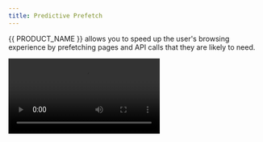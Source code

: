 ```yaml
---
title: Predictive Prefetch
---
```


{{ PRODUCT_NAME }} allows you to speed up the user's browsing experience by prefetching pages and API calls that they are likely to need.

<Video src="https://www.youtube.com/watch?v=lfhSDCNgzfs" />

## Traffic Shielding {/*traffic-shielding*/}

You might think that prefetching will put significant additional load on the infrastructure hosting your APIs. That's actually not the case! {{ PRODUCT_NAME }} only serves prefetch requests from the edge cache. It will never make a request to the origin if a prefetch request cannot be served from the edge cache, so your servers will never see an increased load.

## Configuring the Service Worker {/*service-worker*/}

To enable prefetching, your site's service worker needs to use the `{{ PACKAGE_NAME }}/prefetch` library's `Prefetcher` class. If your site doesn't currently have a service worker, one can easily be created using Google's [Workbox](https://developers.google.com/web/tools/workbox).

Here's an example service worker based on Workbox:

```js
import {skipWaiting, clientsClaim} from 'workbox-core';
import {precacheAndRoute} from 'workbox-precaching';
import {Prefetcher} from '{{ PACKAGE_NAME }}/prefetch/sw';

skipWaiting();
clientsClaim();
precacheAndRoute(self.__WB_MANIFEST || []);

new Prefetcher().route();
```

Once you've created a service worker, code running in the browser window needs to register the service worker before prefetching can begin. How you do this depends on the front-end framework that you use.

If you're not using a front-end framework, you can use the `install` function from `{{ PACKAGE_NAME }}/prefetch` to install the service worker. Here's an example:

```js
import install from '{{ PACKAGE_NAME }}/prefetch/window/install';

install();
```

## Configuring Routes for Prefetching {/*configuring-routes-for-prefetching*/}

To ensure that excessive prefetch traffic isn't passed on to your origin, {{ PRODUCT_NAME }} will serve prefetch requests when a cached response is available at the edge. By default, all prefetch requests will be cached at the edge for 2 minutes (see [`DEFAULT_MAX_AGE_SECONDS`](/docs/api/prefetch/modules/_sw_prefetcher_.html#default_max_age_seconds)). Additionally, you may configure a route that caches responses at the edge and in the service worker within your router, optionally giving it longer cache time for greater performance. In this example we define a route that caches product API calls for one hour:

```js filename="routes.js"
import {Router} from '{{ PACKAGE_NAME }}/core';

export default new Router()
  // Here we configure a route for the product API.
  .get('/api/products/:id.json', ({cache, proxy}) => {
    // In order to prefetch product data, we must cache responses at the edge and in the service worker.
    cache({
      edge: {
        maxAgeSeconds: 60 * 60, // cache at the edge for one hour
        staleWhileRevalidateSeconds: 60 * 60 * 24 * 365, // optionally serve stale while retreiving a fresh version from the origin
      },
      browser: {
        serviceWorkerSeconds: 60 * 60, // cache in the browser using the service worker for one hour
      },
    });
  });
```

Note that if you prefetch a URL without setting `browser.serviceWorkerSeconds` as shown above, the response will still be prefetched and cached by the service worker with a short TTL (2 minutes by default). You can change the default TTL by setting `defaultMaxAgeSeconds` when initializing the Prefetcher instance in your service worker:

```js
const prefetcher = new Prefetcher({defaultMaxAgeSeconds: 60 * 10}); // set the default TTL to 10 minutes
```

## Prefetching a URL {/*prefetching-a-url*/}

To prefetch a URL, call the `prefetch` function from `{{ PACKAGE_NAME }}/prefetch/window`. Here we prefetch data for a product page using the route we configured in the previous example.

```js
import {prefetch} from '{{ PACKAGE_NAME }}/prefetch/window';

prefetch('/api/products/1.json');
```

Prefetch requests are given the lowest priority. This ensures that they do not block more critical requests like API calls, images, scripts, and navigation.

Optionally is possible to override default TTL or the value of `serviceWorkerSeconds` defined in `routes.js` by providing the `maxAgeSeconds` option to `prefetch` function call. This option is applied only to that function call and doesn't affect any other calls made later.
```js
import {prefetch} from '{{ PACKAGE_NAME }}/prefetch/window';

prefetch('/api/products/1.json', "fetch", {
    maxAgeSeconds: 300 // 5 minutes
});
```

All prefetch function options can be found in its API Documentation [here](https://docs.layer0.co/docs/api/prefetch/modules/_window_prefetch_.html#prefetchconfiguration).

## React {/*react*/}

The `{{ PACKAGE_NAME }}/react` package provides a `Prefetch` component that you can wrap around any link to prefetch the link when it becomes visible in the viewport:

```js
import {Prefetch} from '{{ PACKAGE_NAME }}/react';

function ProductLink({product}) {
  return (
    <Prefetch url={`/api/products/${product.id}.json`}>
      <a href={`/products/${product.id}`}>{product.name}</a>
    </Prefetch>
  );
}
```

By default, `Prefetch` will fetch and cache the URL in the link's `href` attribute. If you have a single page app, you most likely want to prefetch the corresponding API call for the page rather than the page's HTML. The example above shows you how to set the `url` property to control which URL is prefetched.

## Next.js {/*nextjs*/}

If you're using Next.js with `getServerSideProps`, use `createNextDataURL` from `{{ PACKAGE_NAME }}/next/client` to prefetch the data for the linked page.

```js
import {Prefetch} from '{{ PACKAGE_NAME }}/react';
import Link from 'next/link';
import {useRouter} from 'next/router';
import {createNextDataURL} from '{{ PACKAGE_NAME }}/next/client';

export default function ProductListing({products}) {
  const {locale} = useRouter(); // you can omit this if you're not using localization

  return (
    <ul>
      {products.map((product, i) => (
        <li key={i}>
          <Link href={product.url} passHref>
            <Prefetch
              url={createNextDataURL({
                href: product.url,
                locale, // you can omit this if you're not using localization
                routeParams: {
                  // keys must match the param names in your next page routes
                  // So for example if your product page is /products/[id].js:
                  id: product.id,
                },
              })}>
              <a>
                <img src={product.thumbnail} />
              </a>
            </Prefetch>
          </Link>
        </li>
      ))}
    </ul>
  );
}

export async function getServerSideProps({params: {id}}) {
  const products = await fetch(/* fetch from your api */).then((res) =>
    res.json()
  );

  return {
    props: {
      products,
    },
  };
}
```

## Vue {/*vue*/}

The `{{ PACKAGE_NAME }}/vue` package provides a `Prefetch` component that you can wrap around any link to prefetch the link when it becomes visible in the viewport:

```jsx
<template>
  <Prefetch v-bind:url="/api/for/some/page">
    <router-link v-bind:to="/some/page">Some page</router-link>
  </Prefetch>
</template>

<script>
  import Prefetch from '{{ PACKAGE_NAME }}/vue/Prefetch'
  export default {
    components: {
      Prefetch,
    },
  }
</script>
```

By default `Prefetch` will fetch and cache the URL in the link's `to` attribute (for both `router-link` and `nuxt-link`). If you have a single page app, you most likely want to prefetch an API call for the page rather than the page's HTML. The example above shows you how to set the `url` property to control which URL is prefetched.

## Deep Fetching {/*deep-fetching*/}

By default, prefetching only fetches the JSON API data or HTML document for a prefetched page. In order to achieve truly instant page transitions, all of the page's assets above the fold need to be prefetched as well. These typically include images, CSS, and JavaScript. This is where "deep fetching" comes in. Deep fetching parses the prefetched page and then fetches the important assets of the prefetched page that you specify.

To add deep fetching to your project, add the [DeepFetchPlugin](/docs/api/prefetch/classes/_sw_deepfetchplugin_.deepfetchplugin.html) to your service worker. The `DeepFetchPlugin` is then configured with an array of selectors that describe which assets need to be prefetched:

```js
import {Prefetcher} from '{{ PACKAGE_NAME }}/prefetch/sw';
import DeepFetchPlugin from '{{ PACKAGE_NAME }}/prefetch/sw/DeepFetchPlugin';

new Prefetcher({
  plugins: [
    new DeepFetchPlugin([
      {
        /* Deep fetching configuration objects go here */
      },
    ]),
  ],
});
```

The `DeepFetchPlugin` can parse both HTML and JSON documents to extract the page assets that must be deep fetched. For {{ PRODUCT_NAME }} projects that are headless (i.e. the front end communicates with the backend through an API), you'll typically use the JSON option. However if the backend and front-end endpoints are communicating using HTML responses then you'll want to use the HTML option. Note that you can mix both HTML and JSON configuration objects in the an array passed to the `DeepFetchPlugin`.

### Deep fetching URLs in JSON responses {/*deep-fetching-urls-in-json-responses*/}

For JSON responses, you'll pass the `DeepFetchPlugin` an array of [DeepFetchJsonConfig interface]({{ DOCS_URL }}/docs/api/prefetch/interfaces/_sw_deepfetchplugin_.deepfetchjsonconfig.html) objects. These `DeepFetchJsonConfig` objects describe the asset URLs in the JSON response that should be prefetched. For example, the snippet below finds product images to deep fetch for a category page response:

```js
new DeepFetchPlugin([
  // parses the category API response to deep fetch the product images:
  {
    jsonQuery: 'Bundles.[**].Products:products(Product).MediumImageFile',
    jsonQueryOptions: {
      locals: {
        // filters out null products:
        products: (input) => input.filter((prod) => prod),
      },
    },
    maxMatches: 10,
    as: 'image',
  },
]);
```

The `jsonQuery` syntax is provided by the [json-query](https://github.com/auditassistant/json-query) library. You can test your JSON queries using their [JSON-query Tester Sandbox](https://maxleiko.github.io/json-query-tester/).

### Deep Fetching for HTML documents {/*deep-fetching-for-html-documents*/}

To deep fetch HTML documents, pass the plugin objects that match the [DeepFetchHtmlConfig interface]({{ DOCS_URL }}/docs/api/prefetch/interfaces/_sw_deepfetchplugin_.deepfetchhtmlconfig.html) and describe which HTML elements need to be prefetched via CSS selectors.

For example, imagine you're configuring prefetching for a product page and you want to ensure the main product image is prefetched so that it appears immediately when the page loads. If the main product image is displayed with an HTML `img` element with a CSS class called `product-featured-media`, it can be prefetched by adding the following to the DeepFetchPlugin:

```js
import {Prefetcher} from '{{ PACKAGE_NAME }}/prefetch/sw';
import DeepFetchPlugin from '{{ PACKAGE_NAME }}/prefetch/sw/DeepFetchPlugin';

new Prefetcher({
  plugins: [
    new DeepFetchPlugin([
      {
        selector: 'img.product-featured-media', // CSS selector syntax - just like you would use with document.querySelector()
        maxMatches: 1, // limits the number of matched elements to prefetch to 1 per page
        attribute: 'src', // the attribute holding the URL to prefetching
        as: 'image', // the type of asset being prefetched
      },
    ]),
  ],
});
```

#### Computing the URL to be prefetched {/*computing-the-url-to-be-prefetched*/}

In the example above the `img` element's `src` attribute contains URL that needs to be prefetched. Sometimes finding the URL to prefetch is not so straightforward. For example, apps sometimes use JavaScript to compute the URL for responsive images based on the user's device size. In such cases you can provide a `callback` function which will be passed all matching elements and decide what URLs to prefetch. Here is an example:

```typescript
import {Prefetcher, prefetch} from '{{ PACKAGE_NAME }}/prefetch/sw';
import DeepFetchPlugin, {
  DeepFetchCallbackParam,
} from '{{ PACKAGE_NAME }}/prefetch/sw/DeepFetchPlugin';

new Prefetcher({
  plugins: [
    new DeepFetchPlugin([
      {
        selector: 'img.grid-view-item__image',
        maxMatches: 4,
        as: 'image',
        callback: deepFetchResponsiveImages,
      },
    ]),
  ],
});

function deepFetchResponsiveImages({$el, el, $}: DeepFetchCallbackParam) {
  const urlTemplate = $el.attr('data-src');
  const dataWidths = $el.attr('data-widths');

  if (dataWidths && urlTemplate) {
    const widths = JSON.parse(dataWidths);

    for (let width of widths.slice(0, 2)) {
      const url = urlTemplate?.replace(/\{width\}/, width);
      prefetch(url, 'image');
    }
  }
}
```

## GraphQL {/*graphql*/}

{{ PRODUCT_NAME }} also enables caching and prefetching of GraphQL requests via a middleware for [Apollo](https://www.apollographql.com/apollo-client). To enable prefetching of GraphQL queries in both the edge and the service worker:

1. Ensure that your GraphQL API is configured to accept GET requests. The Apollo client uses POST requests by default, but the Apollo server [automatically accepts both GETs and POSTs](https://www.apollographql.com/docs/apollo-server/v1/requests/). We use GETs instead of POSTs for two reasons:

   1. So that the URLs are sufficiently unique cache keys
   2. Browser cache APIs only support caching GETs

2. Add `{{ PACKAGE_NAME }}/apollo` to your project:

```bash
npm i --save {{ PACKAGE_NAME }}/apollo
```

3. Add your GraphQL API as a backend to `{{ CONFIG_FILE }}`. For example:

```js
// {{ CONFIG_FILE }}

module.exports = {
  backends: {
    graphql: {
      domainOrIp: 'graphql.my-site.com',
      hostHeader: 'graphql.my-site.com',
    },
  },
};
```

4. Add a GET route for the GraphQL endpoint to your router:

```js
const {Router, CustomCacheKey} = require('{{ PACKAGE_NAME }}/core/router');
const {decompressRequest} = require('{{ PACKAGE_NAME }}/apollo');

module.exports = new Router()
  .post('/graphql', ({proxy}) => {
    proxy('graphql'); // forward posts requests to apollo unaltered
  })
  .get('/graphql', ({cache, removeUpstreamResponseHeader, proxy}) => {
    cache({
      edge: {
        maxAgeSeconds: 60 * 60 * 24,
        staleWhileRevalidateSeconds: 60 * 60,
      },
      browser: {
        maxAgeSeconds: 0,
        serviceWorkerSeconds: 60 * 60 * 24,
      },
    });

    // Some APIs, like Shopify, attempt to establish a session by setting a cookie. {{ PRODUCT_NAME }} will
    // not cache responses with a set-cookie header, so we remove it before attempting to write
    // the response to the cache
    removeUpstreamResponseHeader('set-cookie');

    // Proxy the request to the "graphql" backend configured in {{ CONFIG_FILE }}
    // Here we use decompressRequest to decompress and extract the GraphQL query from the URL's query string
    // and convert the GET to a POST when connecting to the GraphQL server.
    proxy('graphql', {transformRequest: decompressRequest});
  });
```

5. Configure your Apollo client to use a custom link from {{ PACKAGE_NAME }}/apollo's `createHttpLink` function. For example:

```js
import {createHttpLink} from '{{ PACKAGE_NAME }}/apollo';

export default () => ({
  defaultHttpLink: false,
  link: createHttpLink({
    credentials: 'omit',
    uri:
      typeof window === 'undefined' // Use a relative URL when running in the browser so that GraphQL requests are fetched via {{ PRODUCT_NAME }}'s edge cache.
        ? process.env.GQL_ENDPOINT
        : '/graphql',
    headers: {
      'X-Shopify-Storefront-Access-Token': process.env.GQL_ACCESS_TOKEN,
    },
  }),
});
```

The `createHttpLink` function accepts all of the options [documented here](https://www.apollographql.com/docs/link/links/http/#options) and automatically
uses GET requests for all queries so that they can be cached at the edge and prefetched by the service worker.

6. Use `createApolloURL(client, query, variables)` to create the URL to prefetch:

```js
import {Prefetch} from '{{ PACKAGE_NAME }}/react';
import {createApolloURL} from '{{ PACKAGE_NAME }}/apollo';
import productById from '../apollo/queries/productById.gql';

function MyProductLink({product}) {
  return (
    <Prefetch
      url={createApolloURL(this.$apollo, productById, {id: product.id})}>
      <a href={product.url}>{product.name}</a>
    </Prefetch>
  );
}
```

You can test that everything is running locally by running your project with:

```bash
{{ CLI_NAME }} dev --cache
```

### Advantages over Apollo's prefetch functionality {/*advantages-over-apollos-prefetch-functionality*/}

[Apollo provides it's own ability to prefetch data.](https://www.apollographql.com/docs/react/performance/performance/) Prefetching using the method described above has a number of advantages:

- It minimizes the amount of data that needs to be transmitted in response to the initial request, making the page faster.
- Prefetched data is held in the service worker cache so it can be used in the event that the user navigates away from your website and returns later.
- Data is prefetched with low priority so that prefetch requests will not block other more important requests like navigation and images.

## Reducing 412s {/*reducing-412s*/}

By default, {{ PRODUCT_NAME }} will only serve prefetch requests from the edge cache. If a request cannot be served from the cache, a 412 status is returned. This protects your origin servers from additional traffic associated with prefetching. If you're seeing a surprisingly high number of 412s in your logs:

1. Ensure that the URLs you're prefetching match exactly those that are fetched during page navigation. Prefetch URLs will have `?{{ COOKIE_PREFIX }}_prefetch=1` whereas the URLs associated with page navigation won't. That's okay. The `{{ COOKIE_PREFIX }}_*` query parameters are automatically excluded from the cache key. Just ensure that there are no other differences.
2. Ensure that `cache` settings have stale-while-revalidate enabled. For example:

```js
router.get('/p/:productId', ({cache}) => {
  cache({
    edge: {
      maxAgeSeconds: 60 * 60,
      staleWhileRevalidateSeconds: 60 * 60 * 24, // this way stale items can still be prefetched
    },
  });
});
```

3. Consider increasing `edge.maxAgeSeconds`. The shorter the cache time to live is, the more prefetches will fail.
4. Set the `includeCacheMisses` install option to `true`. This should be used with caution and is not recommended for use in production because it will significantly increase the traffic to your origin or API servers.

```js
import install from '{{ PACKAGE_NAME }}/prefetch/window/install';

// Call the following once when the page loads to allow prefetch requests to be served when responses
// aren't available in the edge cache:
install({includeCacheMisses: true});
```

## The cache-manifest.js File {/*the-cache-manifestjs-file*/}

This file is generated at runtime and is used by the `Prefetcher` class from `{{ PACKAGE_NAME }}/prefetch` to add routes to the [service worker](#section_service_worker). The routes ensure that custom cache keys and the `serviceWorkerSeconds` properties from the `cache()` settings in your router are propagated to the service worker.

For more information on `Prefetcher`, `serviceWorkderSeconds`, and `cache()`, see [Class Prefetcher](/docs/api/prefetch/classes/_sw_prefetcher_.prefetcher.html).
